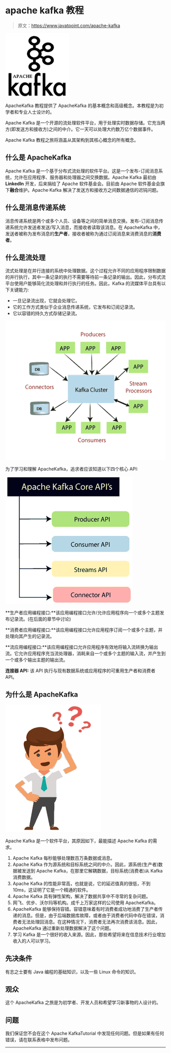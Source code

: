 # apache kafka 教程

> 原文：<https://www.javatpoint.com/apache-kafka>

![Apache Kafka Tutorial](img/1656bffe4dc294de7716cc29907e428c.png)

ApacheKafka 教程提供了 ApacheKafka 的基本概念和高级概念。本教程是为初学者和专业人士设计的。

Apache Kafka 是一个开源的流处理软件平台，用于处理实时数据存储。它充当两方(即发送方和接收方)之间的中介。它一天可以处理大约数万亿个数据事件。

Apache Kafka 教程之旅将涵盖从其架构到其核心概念的所有概念。

## 什么是 ApacheKafka

Apache Kafka 是一个基于分布式流处理的软件平台。这是一个发布-订阅消息系统，允许在应用程序、服务器和处理器之间交换数据。Apache Kafka 最初由 **LinkedIn** 开发，后来捐给了 Apache 软件基金会。目前由 Apache 软件基金会旗下**融合**维护。Apache·Kafka 解决了发送方和接收方之间数据通信的迟钝问题。

## 什么是消息传递系统

消息传递系统是两个或多个人员、设备等之间的简单消息交换。发布-订阅消息传递系统允许发送者发送/写入消息，而接收者读取该消息。在 ApacheKafka 中，发送者被称为发布消息的**生产者**，接收者被称为通过订阅消息来消费消息的**消费者**。

## 什么是流处理

流式处理是在并行连接的系统中处理数据。这个过程允许不同的应用程序限制数据的并行执行，其中一条记录的执行不需要等待前一条记录的输出。因此，分布式流平台使用户能够简化流处理和并行执行的任务。因此，Kafka 的流媒体平台具有以下关键能力:

*   一旦记录流出现，它就会处理它。
*   它的工作方式类似于企业消息传递系统，它发布和订阅记录流。
*   它以容错的持久方式存储记录流。

![What is Streaming process](img/3ba3d549e8ba009fd227b41cf3a0d3b8.png)

为了学习和理解 ApacheKafka，追求者应该知道以下四个核心 API:

![What is Streaming process](img/7e48816309d8813d222c251c6e4f8afd.png)

**生产者应用编程接口:**该应用编程接口允许/允许应用程序向一个或多个主题发布记录流。(在后面的章节中讨论)

**消费者应用编程接口:**该应用编程接口允许应用程序订阅一个或多个主题，并处理向其产生的记录流。

**流应用编程接口:**该应用编程接口允许应用程序有效地将输入流转换为输出流。它允许应用程序充当流处理器，消耗来自一个或多个主题的输入流，并产生到一个或多个输出主题的输出流。

**连接器 API:** 该 API 执行与现有数据系统或应用程序的可重用生产者和消费者 API。

## 为什么是 ApacheKafka

![Why Apache Kafka](img/f01870732edc0823dbad53c383f37b89.png)

Apache Kafka 是一个软件平台，其原因如下，最能描述 Apache Kafka 的需求。

1.  Apache Kafka 每秒能够处理数百万条数据或消息。
2.  Apache Kafka 作为源系统和目标系统之间的中介。因此，源系统(生产者)数据被发送到 Apache Kafka，在那里它解耦数据，目标系统(消费者)从 Kafka 消费数据。
3.  Apache Kafka 的性能非常高，也就是说，它的延迟值真的很低，不到 10ms，这证明了它是一个精通的软件。
4.  Apache Kafka 具有弹性架构，解决了数据共享中不寻常的复杂问题。
5.  网飞、优步、沃尔玛等机构。成千上万家这样的公司使用 ApacheKafka。
6.  ApacheKafka 能够保持容错。容错意味着有时消费者成功地消费了生产者传递的消息。但是，由于后端数据库故障，或者由于消费者代码中存在错误，消费者无法处理回消息。在这种情况下，消费者无法再次消费该消息。因此，ApacheKafka 通过重新处理数据解决了这个问题。
7.  学习 Kafka 是一个很好的收入来源。因此，那些希望将来在信息技术行业增加收入的人可以学习。

## 先决条件

有志之士要有 Java 编程的基础知识，以及一些 Linux 命令的知识。

## 观众

这个 ApacheKafka 之旅是为初学者、开发人员和希望学习新事物的人设计的。

## 问题

我们保证您不会在这个 Apache KafkaTutorial 中发现任何问题。但是如果有任何错误，请在联系表格中发布问题。

* * *